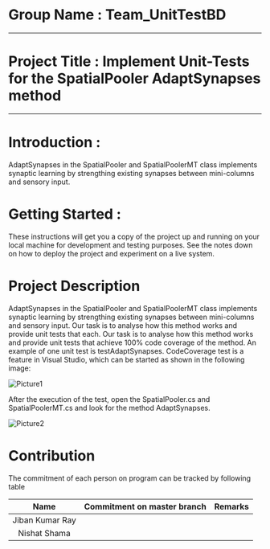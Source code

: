 # Group Name : Team_UnitTestBD
------------------------------------------------------------------------------

# Project Title : Implement Unit-Tests for the SpatialPooler AdaptSynapses method
------------------------------------------------------------------------------

# Introduction : 
AdaptSynapses in the SpatialPooler and SpatialPoolerMT class implements synaptic learning by strengthing
existing synapses between mini-columns and sensory input.

# Getting Started : 
These instructions will get you a copy of the project up and running on your local machine for development 
and testing purposes. See the notes down on how to deploy the project and experiment on a live system.

**Project Description**
========================
AdaptSynapses in the SpatialPooler and SpatialPoolerMT class implements synaptic learning by strengthing
existing synapses between mini-columns and sensory input. Our task is to analyse how this method works 
and provide unit tests that each. Our task is to analyse how this method works and provide unit tests that 
achieve 100% code coverage of the method. An example of one unit test is testAdaptSynapses. CodeCoverage 
test is a feature in Visual Studio, which can be started as shown in the following image:

![Picture1](https://user-images.githubusercontent.com/82439851/213021674-e7a26311-b317-45f9-ad27-d3578761d624.png)

After the execution of the test, open the SpatialPooler.cs and SpatialPoolerMT.cs and look for the method 
AdaptSynapses.

![Picture2](https://user-images.githubusercontent.com/82439851/213022042-197470ea-f45d-4d64-a9db-bf5418086255.png)

# Contribution
The commitment of each person on program can be tracked by following table

| Name | Commitment on master branch  | Remarks     |
| :---------------: | :-------------: | :---------: |
| Jiban Kumar Ray   |                 |             |
| Nishat Shama      |                 |             |

